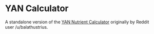 # YAN Calculator

A standalone version of the [YAN Nutrient Calculator](https://docs.google.com/spreadsheets/d/1W8Pp52vFx9g-Uk7aq4WK66Kg_TI5nTrI32sBc5fGaPU/edit#gid=0) originally by Reddit user /u/balathustrius.
